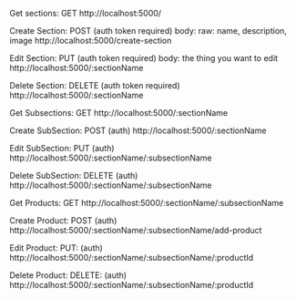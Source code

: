Get sections:
GET
http://localhost:5000/

Create Section:
POST
(auth token required)
body: raw: name, description, image
http://localhost:5000/create-section

Edit Section:
PUT
(auth token required)
body: the thing you want to edit
http://localhost:5000/:sectionName

Delete Section:
DELETE
(auth token required)
http://localhost:5000/:sectionName

Get Subsections:
GET
http://localhost:5000/:sectionName

Create SubSection:
POST
(auth)
http://localhost:5000/:sectionName

Edit SubSection:
PUT
(auth)
http://localhost:5000/:sectionName/:subsectionName

Delete SubSection:
DELETE
(auth)
http://localhost:5000/:sectionName/:subsectionName

Get Products:
GET
http://localhost:5000/:sectionName/:subsectionName

Create Product:
POST
(auth)
http://localhost:5000/:sectionName/:subsectionName/add-product

Edit Product:
PUT:
(auth)
http://localhost:5000/:sectionName/:subsectionName/:productId

Delete Product:
DELETE:
(auth)
http://localhost:5000/:sectionName/:subsectionName/:productId
